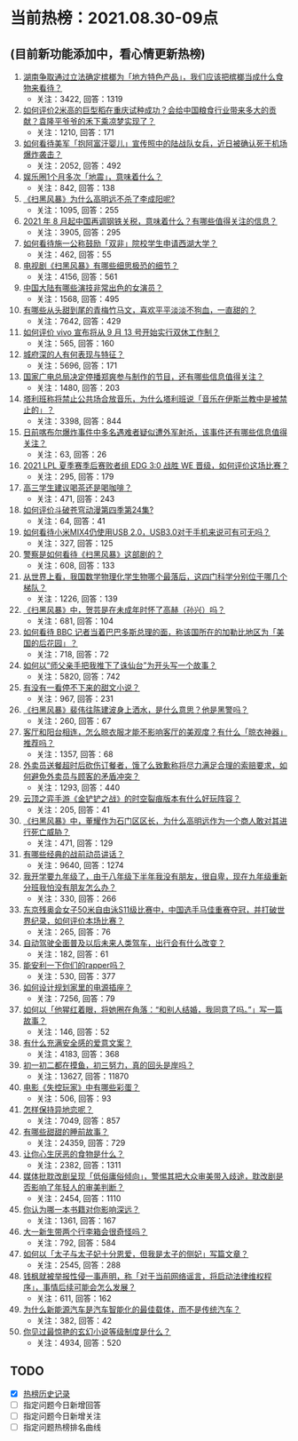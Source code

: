 # 当前热榜：2021.08.30-09点
## (目前新功能添加中，看心情更新热榜)
1. [湖南争取通过立法确定槟榔为「地方特色产品」，我们应该把槟榔当成什么食物来看待？](https://www.zhihu.com/question/483297003)
    * 关注：3422, 回答：1319
2. [如何评价2米高的巨型稻在重庆试种成功？会给中国粮食行业带来多大的贡献？袁隆平爷爷的禾下乘凉梦实现了？](https://www.zhihu.com/question/483131940)
    * 关注：1210, 回答：171
3. [如何看待美军「抱阿富汗婴儿」宣传照中的陆战队女兵，近日被确认死于机场爆炸袭击？](https://www.zhihu.com/question/483251857)
    * 关注：2052, 回答：492
4. [娱乐圈1个月多次「地震」，意味着什么？](https://www.zhihu.com/question/482974710)
    * 关注：842, 回答：138
5. [《扫黑风暴》为什么高明远不杀了李成阳呢?](https://www.zhihu.com/question/481047871)
    * 关注：1095, 回答：255
6. [2021 年 8 月起中国再调钢铁关税，意味着什么？有哪些值得关注的信息？](https://www.zhihu.com/question/476255112)
    * 关注：3905, 回答：295
7. [如何看待施一公称鼓励「双非」院校学生申请西湖大学？](https://www.zhihu.com/question/482739129)
    * 关注：462, 回答：55
8. [电视剧《扫黑风暴》有哪些细思极恐的细节？](https://www.zhihu.com/question/478362513)
    * 关注：4156, 回答：561
9. [中国大陆有哪些演技非常出色的女演员？](https://www.zhihu.com/question/22604275)
    * 关注：1568, 回答：495
10. [有哪些从头甜到尾的青梅竹马文，喜欢平平淡淡不狗血，一直甜的？](https://www.zhihu.com/question/374405076)
    * 关注：7642, 回答：429
11. [如何评价 vivo 宣布将从 9 月 13 号开始实行双休工作制？](https://www.zhihu.com/question/483059198)
    * 关注：565, 回答：160
12. [城府深的人有何表现与特征？](https://www.zhihu.com/question/23215621)
    * 关注：5696, 回答：171
13. [国家广电总局决定停播郑爽参与制作的节目，还有哪些信息值得关注？](https://www.zhihu.com/question/482824110)
    * 关注：1480, 回答：203
14. [塔利班称将禁止公共场合放音乐，为什么塔利班说「音乐在伊斯兰教中是被禁止的」？](https://www.zhihu.com/question/482658179)
    * 关注：3398, 回答：844
15. [日前喀布尔爆炸事件中多名遇难者疑似遭外军射杀，该事件还有哪些信息值得关注？](https://www.zhihu.com/question/483298458)
    * 关注：63, 回答：26
16. [2021 LPL 夏季赛季后赛败者组 EDG 3:0 战胜 WE 晋级，如何评价这场比赛？](https://www.zhihu.com/question/483313977)
    * 关注：295, 回答：179
17. [高三学生建议喝茶还是喝咖啡？](https://www.zhihu.com/question/482277736)
    * 关注：471, 回答：243
18. [如何评价斗破苍穹动漫第四季第24集?](https://www.zhihu.com/question/483264169)
    * 关注：64, 回答：41
19. [如何看待小米MIX4仍使用USB 2.0，USB3.0对于手机来说可有可无吗？](https://www.zhihu.com/question/479836276)
    * 关注：327, 回答：125
20. [警察是如何看待《扫黑风暴》这部剧的？](https://www.zhihu.com/question/479189866)
    * 关注：608, 回答：133
21. [从世界上看，我国数学物理化学生物哪个最落后，这四门科学分别位于哪几个梯队？](https://www.zhihu.com/question/481765585)
    * 关注：1226, 回答：139
22. [《扫黑风暴》中，贺芸是在未成年时怀了高赫（孙兴）吗？](https://www.zhihu.com/question/481572621)
    * 关注：681, 回答：104
23. [如何看待 BBC 记者当着巴巴多斯总理的面，称该国所在的加勒比地区为「美国的后花园」？](https://www.zhihu.com/question/482535744)
    * 关注：718, 回答：72
24. [如何以“师父亲手把我推下了诛仙台”为开头写一个故事？](https://www.zhihu.com/question/435873943)
    * 关注：5820, 回答：742
25. [有没有一看停不下来的甜文小说？](https://www.zhihu.com/question/467051073)
    * 关注：967, 回答：231
26. [《扫黑风暴》裴伟往陈建波身上洒水，是什么意思？他是黑警吗？](https://www.zhihu.com/question/481062531)
    * 关注：260, 回答：67
27. [客厅和阳台相连，怎么晾衣服才能不影响客厅的美观度？有什么「晾衣神器」推荐吗？](https://www.zhihu.com/question/439715136)
    * 关注：1357, 回答：68
28. [外卖员送餐超时后砍伤订餐者，饿了么致歉称将尽力满足合理的索赔要求，如何避免外卖员与顾客的矛盾冲突？](https://www.zhihu.com/question/483249348)
    * 关注：1293, 回答：440
29. [云顶之弈手游《金铲铲之战》的时空裂痕版本有什么好玩阵容？](https://www.zhihu.com/question/482542618)
    * 关注：205, 回答：41
30. [《扫黑风暴》中，董耀作为石门区区长，为什么高明远作为一个商人敢对其进行死亡威胁？](https://www.zhihu.com/question/482376974)
    * 关注：471, 回答：129
31. [有哪些经典的战前动员讲话？](https://www.zhihu.com/question/29337260)
    * 关注：9640, 回答：1274
32. [我开学要九年级了，由于八年级下半年我没有朋友，很自卑，现在九年级重新分班我怕没有朋友怎么办？](https://www.zhihu.com/question/483319205)
    * 关注：330, 回答：266
33. [东京残奥会女子50米自由泳S11级比赛中，中国选手马佳重赛夺冠，并打破世界纪录，如何评价本场比赛？](https://www.zhihu.com/question/483337330)
    * 关注：265, 回答：76
34. [自动驾驶全面普及以后未来人类驾车，出行会有什么改变？](https://www.zhihu.com/question/455066247)
    * 关注：182, 回答：61
35. [能安利一下你们的rapper吗？](https://www.zhihu.com/question/477782137)
    * 关注：530, 回答：377
36. [如何设计规划家里的电源插座？](https://www.zhihu.com/question/25740178)
    * 关注：7256, 回答：79
37. [如何以「他猩红着眼，将她圈在角落：“和别人结婚，我同意了吗。”」写一篇故事？](https://www.zhihu.com/question/482370263)
    * 关注：146, 回答：52
38. [有什么充满安全感的爱意文案？](https://www.zhihu.com/question/449168406)
    * 关注：4183, 回答：368
39. [初一初二都在摸鱼，初三努力，真的回头是岸吗？](https://www.zhihu.com/question/475370563)
    * 关注：13627, 回答：11870
40. [电影《失控玩家》中有哪些彩蛋？](https://www.zhihu.com/question/482939615)
    * 关注：506, 回答：93
41. [怎样保持异地恋呢？](https://www.zhihu.com/question/320694344)
    * 关注：7049, 回答：857
42. [有哪些甜甜的睡前故事？](https://www.zhihu.com/question/56998947)
    * 关注：24359, 回答：729
43. [让你心生厌恶的食物是什么？](https://www.zhihu.com/question/468990798)
    * 关注：2382, 回答：1311
44. [媒体批耽改剧呈现「低俗庸俗倾向」，警惕其把大众审美带入歧途，耽改剧是否影响了年轻人的审美判断？](https://www.zhihu.com/question/482668848)
    * 关注：2454, 回答：1110
45. [你认为哪一本书籍对你影响深远？](https://www.zhihu.com/question/417804739)
    * 关注：1361, 回答：167
46. [大一新生带两个行李箱会很奇怪吗？](https://www.zhihu.com/question/479066055)
    * 关注：792, 回答：584
47. [如何以「太子与太子妃十分恩爱，但我是太子的侧妃」写篇文章？](https://www.zhihu.com/question/443793653)
    * 关注：2545, 回答：288
48. [钱枫就被举报性侵一事声明，称「对于当前网络谣言，将启动法律维权程序」，事情后续可能会怎么发展？](https://www.zhihu.com/question/482867319)
    * 关注：611, 回答：162
49. [为什么新能源汽车是汽车智能化的最佳载体，而不是传统汽车？](https://www.zhihu.com/question/264682841)
    * 关注：382, 回答：42
50. [你见过最惊艳的玄幻小说等级制度是什么？](https://www.zhihu.com/question/380047941)
    * 关注：4934, 回答：520
## TODO
* [x] [热榜历史记录](hot_history/AllHot.md)
* [ ] 指定问题今日新增回答
* [ ] 指定问题今日新增关注
* [ ] 指定问题热榜排名曲线
